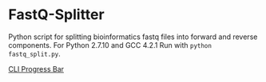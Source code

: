 # FastQ-Splitter
Python script for splitting bioinformatics fastq files into forward and reverse components. 
For Python 2.7.10 and GCC 4.2.1
Run with `python fastq_split.py`.

[CLI Progress Bar](https://i.imgur.com/Yv3p8TH.png)
